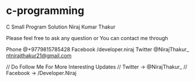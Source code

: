 # c-programming
C Small Program Solution
Niraj Kumar Thakur

Please feel free to ask any question or You can contact me through

Phone @+9779815785428
Facebook /developer.niraj
Twitter @NirajThakur_
ntnirajthakur21@gmail.com


// Do Follow Me For More Interesting Updates
// Twitter -> @NirajThakur_
// Facebook -> /Developer.Niraj